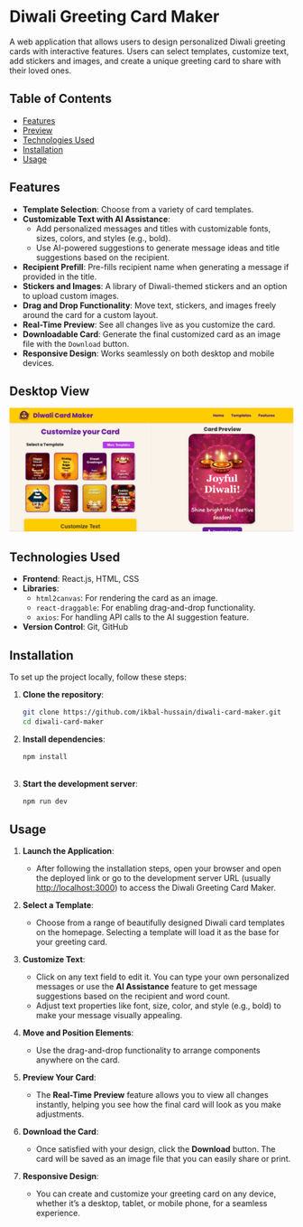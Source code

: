 # Diwali Greeting Card Maker

A web application that allows users to design personalized Diwali greeting cards with interactive features. Users can select templates, customize text, add stickers and images, and create a unique greeting card to share with their loved ones.

## Table of Contents

- [Features](#features)
- [Preview](#desktop-view)
- [Technologies Used](#technologies-used)
- [Installation](#installation)
- [Usage](#usage)

## Features
- **Template Selection**: Choose from a variety of card templates.
- **Customizable Text with AI Assistance**: 
  - Add personalized messages and titles with customizable fonts, sizes, colors, and styles (e.g., bold).
  - Use AI-powered suggestions to generate message ideas and title suggestions based on the recipient.
- **Recipient Prefill**: Pre-fills recipient name when generating a message if provided in the title.
- **Stickers and Images**: A library of Diwali-themed stickers and an option to upload custom images.
- **Drag and Drop Functionality**: Move text, stickers, and images freely around the card for a custom layout.
- **Real-Time Preview**: See all changes live as you customize the card.
- **Downloadable Card**: Generate the final customized card as an image file with the `Download` button.
- **Responsive Design**: Works seamlessly on both desktop and mobile devices.


## Desktop View

  ![View 1](https://github.com/ikbal-hussain/diwali-card-maker/blob/main/src/assets/Diwali-card-maker-screenshot-1.png)


## Technologies Used

- **Frontend**: React.js, HTML, CSS
- **Libraries**:
  - `html2canvas`: For rendering the card as an image.
  - `react-draggable`: For enabling drag-and-drop functionality.
  - `axios`: For handling API calls to the AI suggestion feature.
- **Version Control**: Git, GitHub

## Installation

To set up the project locally, follow these steps:

1. **Clone the repository**:

   ```bash
   git clone https://github.com/ikbal-hussain/diwali-card-maker.git
   cd diwali-card-maker
   
2. **Install dependencies**:

   ```bash
   npm install
  
3. **Start the development server**:

   ```bash
   npm run dev

## Usage

1. **Launch the Application**:
   - After following the installation steps, open your browser and open the deployed link or go to the development server URL (usually [http://localhost:3000](http://localhost:3000)) to access the Diwali Greeting Card Maker.

2. **Select a Template**:
   - Choose from a range of beautifully designed Diwali card templates on the homepage. Selecting a template will load it as the base for your greeting card.

3. **Customize Text**:
   - Click on any text field to edit it. You can type your own personalized messages or use the **AI Assistance** feature to get message suggestions based on the recipient and word count.
   - Adjust text properties like font, size, color, and style (e.g., bold) to make your message visually appealing.

5. **Move and Position Elements**:
   - Use the drag-and-drop functionality to arrange components anywhere on the card. 

6. **Preview Your Card**:
   - The **Real-Time Preview** feature allows you to view all changes instantly, helping you see how the final card will look as you make adjustments.

7. **Download the Card**:
   - Once satisfied with your design, click the **Download** button. The card will be saved as an image file that you can easily share or print.

8. **Responsive Design**:
   - You can create and customize your greeting card on any device, whether it’s a desktop, tablet, or mobile phone, for a seamless experience.


